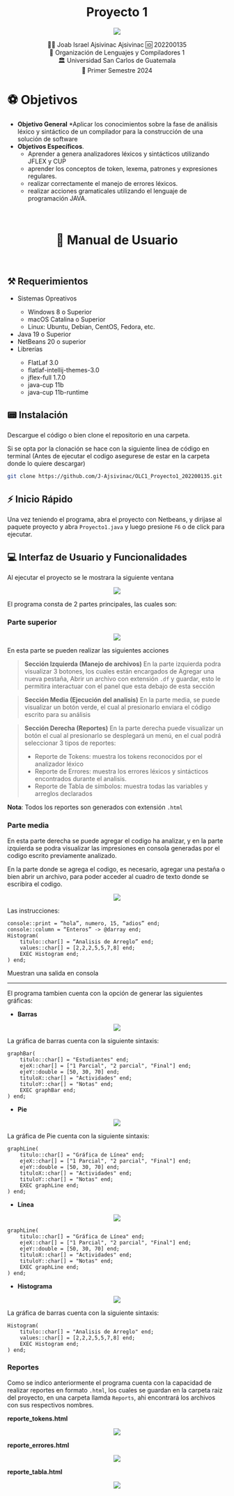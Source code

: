 <h1 align="center">Proyecto 1</h1>
<p align="center">
    <a href="#"><img src="img/main.png"></a>
</p>
<p align="center"></p>

<div align="center">
🙍‍♂️ Joab Israel Ajsivinac Ajsivinac 🆔 202200135
</div>
<div align="center">
📕 Organización de Lenguajes y Compiladores 1
</div>
<div align="center"> 🏛 Universidad San Carlos de Guatemala</div>
<div align="center"> 📆 Primer Semestre 2024</div>


# ⚽ Objetivos
* **Objetivo General**
    *Aplicar los conocimientos sobre la fase de análisis léxico y sintáctico de un compilador para la construcción de una solución de software
* **Objetivos Específicos**.
    * Aprender a genera analizadores léxicos y sintácticos utilizando JFLEX y CUP
    * aprender los conceptos de token, lexema, patrones y
expresiones regulares.
    * realizar correctamente el manejo de errores
léxicos.
    * realizar acciones gramaticales
utilizando el lenguaje de programación JAVA.

<br/> 

<h1 align="center">📍 Manual de Usuario</h1>

<br/> 

## ⚒ Requerimientos
<ul>
<li>Sistemas Opreativos</li>
    <ul>
        <li>Windows 8 o Superior</li>
        <li>macOS Catalina o Superior</li>
        <li>Linux: Ubuntu, Debian, CentOS, Fedora, etc.</li>
    </ul>
    <li>Java 19 o Superior</li>
    <li>NetBeans 20 o superior</li>
    <li>Librerías</li>
    <ul>
        <li>FlatLaf 3.0</li>
        <li>flatlaf-intellij-themes-3.0</li>
        <li>jflex-full 1.7.0</li>
        <li>java-cup 11b</li>
        <li>java-cup 11b-runtime</li>
    </ul>
</ul>


## 📟 Instalación
Descargue el código o bien clone el repositorio en una carpeta.

Si se opta por la clonación se hace con la siguiente linea de código en terminal (Antes de ejecutar el codigo asegurese de estar en la carpeta donde lo quiere descargar)

```bash
git clone https://github.com/J-Ajsivinac/OLC1_Proyecto1_202200135.git
```

## ⚡ Inicio Rápido
Una vez teniendo el programa, abra el proyecto con Netbeans, y dirijase al paquete proyecto y abra `Proyecto1.java` y luego presione `F6` o de click para ejecutar.

<!-- > [!NOTE]  
> Existen archivos de prueba en la carpeta llamada test -->

## 💻 Interfaz de Usuario y Funcionalidades
Al ejecutar el proyecto se le mostrara la siguiente ventana

<p align="center">
    <a href="#"><img src="img/principal.png"></a>
</p>

El programa consta de 2 partes principales, las cuales son:

### Parte superior

<p align="center">
    <a href="#"><img src="img/superior.png"></a>
</p>

En esta parte se pueden realizar las siguientes acciones

> **Sección Izquierda (Manejo de archivos)**
> En la parte izquierda podra visualizar 3 botones, los cuales están encargados de Agregar una nueva pestaña, Abrir un archivo con extensión `.df` y guardar, esto le permitira interactuar con el panel que esta debajo de esta sección


>  **Sección Media (Ejecución del analisis)**
> En la parte media, se puede visualizar un botón verde, el cual al presionarlo enviara el código escrito para su análisis

>  **Sección Derecha (Reportes)**
> En la parte derecha puede visualizar un botón el cual al presionarlo se desplegará un menú, en el cual podrá seleccionar 3 tipos de reportes:
> * Reporte de Tokens: muestra los tokens reconocidos por el analizador léxico
> * Reporte de Errores: muestra los errores léxicos y sintácticos encontrados durante el analisis.
> * Reporte de Tabla de símbolos: muestra todas las variables y arreglos declarados

**Nota**: Todos los reportes son generados con extensión `.html`

### Parte media

En esta parte derecha se puede agregar el codigo ha analizar, y en la parte izquierda se podra visualizar las impresiones en consola generadas por el codigo escrito previamente analizado.

En la parte donde se agrega el codigo, es necesario, agregar una pestaña o bien abrir un archivo, para poder acceder al cuadro de texto donde se escribira el codigo.

<p align="center">
    <a href="#"><img src="img/code.png"></a>
</p>

Las instrucciones:
```
console::print = “hola”, numero, 15, “adios” end;
console::column = “Enteros” -> @darray end;
Histogram(
    titulo::char[] = “Analisis de Arreglo” end;
    values::char[] = [2,2,2,5,5,7,8] end;
    EXEC Histogram end;
) end;
```

Muestran una salida en consola

-----

El programa tambien cuenta con la opción de generar las siguientes gráficas:

* **Barras**
<p align="center">
    <a href="#"><img src="img/barras.png"></a>
</p>

La gráfica de barras cuenta con la siguiente sintaxis:

```
graphBar(
    titulo::char[] = "Estudiantes" end;
    ejeX::char[] = ["1 Parcial", "2 parcial", "Final"] end;
    ejeY::double = [50, 30, 70] end;
    tituloX::char[] = "Actividades" end;
    tituloY::char[] = "Notas" end;
    EXEC graphBar end;
) end;
```

* **Pie**
<p align="center">
    <a href="#"><img src="img/pie.png"></a>
</p>

La gráfica de Pie cuenta con la siguiente sintaxis:

```
graphLine(
    titulo::char[] = "Gráfica de Línea" end;
    ejeX::char[] = ["1 Parcial", "2 parcial", "Final"] end;
    ejeY::double = [50, 30, 70] end;
    tituloX::char[] = "Actividades" end;
    tituloY::char[] = "Notas" end;
    EXEC graphLine end;
) end;
```

* **Línea**
<p align="center">
    <a href="#"><img src="img/linea.png"></a>
</p>

```
graphLine(
    titulo::char[] = "Gráfica de Línea" end;
    ejeX::char[] = ["1 Parcial", "2 parcial", "Final"] end;
    ejeY::double = [50, 30, 70] end;
    tituloX::char[] = "Actividades" end;
    tituloY::char[] = "Notas" end;
    EXEC graphLine end;
) end;

```

* **Histograma**
<p align="center">
    <a href="#"><img src="img/histograma1.png"></a>
</p>

La gráfica de barras cuenta con la siguiente sintaxis:

```
Histogram(
    titulo::char[] = "Analisis de Arreglo" end;
    values::char[] = [2,2,2,5,5,7,8] end;
    EXEC Histogram end;
) end;
```

### Reportes

Como se indico anteriormente el programa cuenta con la capacidad de realizar reportes en formato `.html`, los cuales se guardan en la carpeta raiz del proyecto, en una carpeta llamda `Reports`, ahi encontrará los archivos con sus respectivos nombres.

**reporte_tokens.html**

<p align="center">
    <a href="#"><img src="img/reporte Tokens.png"></a>
</p>

**reporte_errores.html**

<p align="center">
    <a href="#"><img src="img/reporte erorres.png"></a>
</p>

**reporte_tabla.html**

<p align="center">
    <a href="#"><img src="img/table simbolos.png"></a>
</p>
